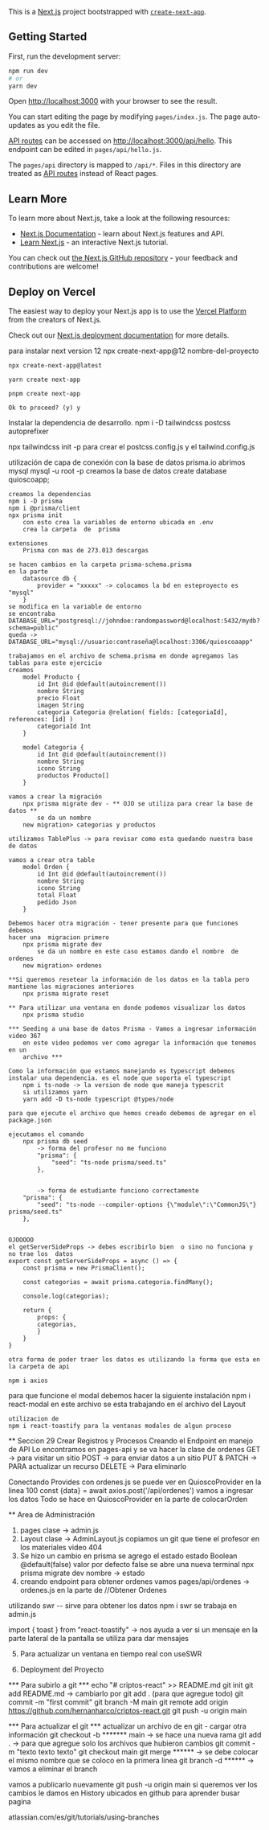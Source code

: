 This is a [Next.js](https://nextjs.org/) project bootstrapped with [`create-next-app`](https://github.com/vercel/next.js/tree/canary/packages/create-next-app).

## Getting Started

First, run the development server:

```bash
npm run dev
# or
yarn dev
```

Open [http://localhost:3000](http://localhost:3000) with your browser to see the result.

You can start editing the page by modifying `pages/index.js`. The page auto-updates as you edit the file.

[API routes](https://nextjs.org/docs/api-routes/introduction) can be accessed on [http://localhost:3000/api/hello](http://localhost:3000/api/hello). This endpoint can be edited in `pages/api/hello.js`.

The `pages/api` directory is mapped to `/api/*`. Files in this directory are treated as [API routes](https://nextjs.org/docs/api-routes/introduction) instead of React pages.

## Learn More

To learn more about Next.js, take a look at the following resources:

- [Next.js Documentation](https://nextjs.org/docs) - learn about Next.js features and API.
- [Learn Next.js](https://nextjs.org/learn) - an interactive Next.js tutorial.

You can check out [the Next.js GitHub repository](https://github.com/vercel/next.js/) - your feedback and contributions are welcome!

## Deploy on Vercel

The easiest way to deploy your Next.js app is to use the [Vercel Platform](https://vercel.com/new?utm_medium=default-template&filter=next.js&utm_source=create-next-app&utm_campaign=create-next-app-readme) from the creators of Next.js.

Check out our [Next.js deployment documentation](https://nextjs.org/docs/deployment) for more details.

para instalar next version 12
    npx create-next-app@12 nombre-del-proyecto
    
    npx create-next-app@latest
 
    yarn create next-app
 
    pnpm create next-app

    Ok to proceed? (y) y

Instalar la dependencia de desarrollo.
npm i -D tailwindcss postcss autoprefixer

npx tailwindcss init -p
para crear el postcss.config.js y el tailwind.config.js

utilización de capa de conexión con la base de datos
prisma.io
    abrimos mysql
        mysql -u root -p
        creamos la base de datos
        create database quioscoapp;
    
    creamos la dependencias
    npm i -D prisma
    npm i @prisma/client
    npx prisma init
        con esto crea la variables de entorno ubicada en .env
        crea la carpeta  de  prisma
    
    extensiones
        Prisma con mas de 273.013 descargas

    se hacen cambios en la carpeta prisma-schema.prisma 
    en la parte 
        datasource db {
            provider = "xxxxx" -> colocamos la bd en esteproyecto es "mysql"
        }
    se modifica en la variable de entorno
    se encontraba 
    DATABASE_URL="postgresql://johndoe:randompassword@localhost:5432/mydb?schema=public"
    queda -> DATABASE_URL="mysql://usuario:contraseña@localhost:3306/quioscoaapp"

    trabajamos en el archivo de schema.prisma en donde agregamos las tablas para este ejercicio
    creamos 
        model Producto {
            id Int @id @default(autoincrement())
            nombre String
            precio Float
            imagen String
            categoria Categoria @relation( fields: [categoriaId], references: [id] )
            categoriaId Int
        }

        model Categoria {
            id Int @id @default(autoincrement())
            nombre String
            icono String
            productos Producto[]
        }

    vamos a crear la migración
        npx prisma migrate dev - ** OJO se utiliza para crear la base de datos **
            se da un nombre
        new migration> categorias y productos

    utilizamos TablePlus -> para revisar como esta quedando nuestra base de datos

    vamos a crear otra table
        model Orden {
            id Int @id @default(autoincrement())
            nombre String
            icono String
            total Float
            pedido Json
        }

    Debemos hacer otra migración - tener presente para que funciones debemos
    hacer una  migracion primero
        npx prisma migrate dev
            se da un nombre en este caso estamos dando el nombre  de ordenes
        new migration> ordenes

    **Si queremos resetear la información de los datos en la tabla pero mantiene las migraciones anteriores
        npx prisma migrate reset
    
    ** Para utilizar una ventana en donde podemos visualizar los datos
        npx prisma studio

    *** Seeding a una base de datos Prisma - Vamos a ingresar información video 367
        en este video podemos ver como agregar la información que tenemos en un 
        archivo ***

    Como la información que estamos manejando es typescript debemos instalar una dependencia. es el node que soporta el typescript
        npm i ts-node -> la version de node que maneja typescrit
        si utilizamos yarn
        yarn add -D ts-node typescript @types/node
    
    para que ejecute el archivo que hemos creado debemos de agregar en el 
    package.json

    ejecutamos el comando
        npx prisma db seed 
            -> forma del profesor no me funciono
            "prisma": {
                "seed": "ts-node prisma/seed.ts"
            },
        
              
            -> forma de estudiante funciono correctamente   
        "prisma": {
            "seed": "ts-node --compiler-options {\"module\":\"CommonJS\"} prisma/seed.ts"
        },     

    
    OJOOOOO
    el getServerSideProps -> debes escribirlo bien  o sino no funciona y no trae los  datos
    export const getServerSideProps = async () => {
        const prisma = new PrismaClient();

        const categorias = await prisma.categoria.findMany();

        console.log(categorias);

        return {
            props: {
            categorias,
            }
        }
    }

    otra forma de poder traer los datos es utilizando la forma que esta en la carpeta de api

    npm i axios

para que funcione el modal debemos hacer la siguiente instalación
    npm i react-modal
    en este archivo se esta trabajando en el archivo del Layout

    utilizacion de 
    npm i react-toastify para la ventanas modales de algun proceso

** Seccion 29 Crear Registros y Procesos
Creando el Endpoint en manejo de API
Lo encontramos en pages-api y se va hacer la clase de ordenes 
    GET -> para visitar un sitio
    POST -> para enviar datos a un sitio
    PUT & PATCH -> PARA actualizar un recurso
    DELETE -> Para eliminarlo

Conectando Provides con ordenes.js
 se puede  ver en QuioscoProvider en la linea 100 
    const {data} = await axios.post('/api/ordenes')
    vamos a ingresar los datos
Todo se hace  en QuioscoProvider en la parte de colocarOrden

** Area de Administración
1. pages
    clase -> admin.js
2. Layout
    clase -> AdminLayout.js
        copiamos un git que tiene el profesor en los materiales video 404
3. Se hizo un cambio en prisma se agrego el estado
    estado Boolean @default(false) valor por defecto false
    se abre una nueva terminal
    npx prisma migrate dev
    nombre -> estado
4. creando endpoint para obtener ordenes
    vamos pages/api/ordenes -> ordenes.js
    en la parte de //Obtener Ordenes

utilizando swr -- sirve para obtener los datos
    npm i swr
 se trabaja en admin.js

 import { toast } from "react-toastify" -> nos ayuda a ver si un mensaje en la parte lateral de la pantalla se utiliza para dar mensajes

 5. Para actualizar un ventana en tiempo real con useSWR

 6. Deployment del Proyecto

 *** Para subirlo a git ***
 echo "# criptos-react" >> README.md
git init
git add README.md -> cambiarlo por git add . (para que agregue todo)
git commit -m "first commit"
git branch -M main
git remote add origin https://github.com/hernanharco/criptos-react.git
git push -u origin main

*** Para actualizar el git ***
actualizar un archivo de en git - cargar otra información
git checkout  -b ******* main -> se hace una nueva rama
git add . -> para que agregue solo los archivos que hubieron cambios
git commit -m "texto texto texto"
git checkout main
git merge ****** -> se debe colocar el mismo nombre  que se coloco en  la primera linea
git branch -d ****** -> vamos a eliminar el branch

vamos a publicarlo nuevamente
git push -u origin main
si queremos ver los cambios le damos en History ubicados en github
para aprender busar pagina

atlassian.com/es/git/tutorials/using-branches



